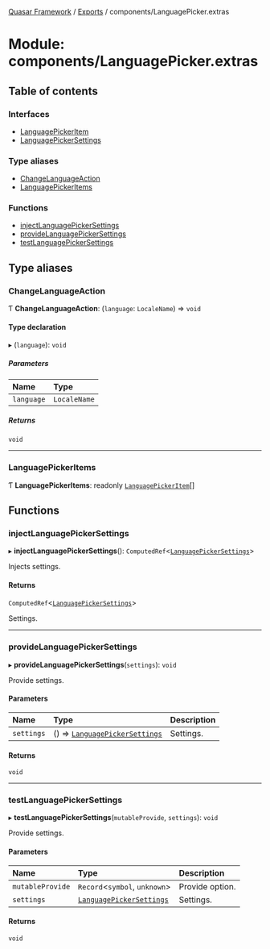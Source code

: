 [Quasar Framework](../index.md) / [Exports](../modules.md) / components/LanguagePicker.extras

# Module: components/LanguagePicker.extras

## Table of contents

### Interfaces

- [LanguagePickerItem](../interfaces/components_LanguagePicker_extras.LanguagePickerItem.md)
- [LanguagePickerSettings](../interfaces/components_LanguagePicker_extras.LanguagePickerSettings.md)

### Type aliases

- [ChangeLanguageAction](components_LanguagePicker_extras.md#changelanguageaction)
- [LanguagePickerItems](components_LanguagePicker_extras.md#languagepickeritems)

### Functions

- [injectLanguagePickerSettings](components_LanguagePicker_extras.md#injectlanguagepickersettings)
- [provideLanguagePickerSettings](components_LanguagePicker_extras.md#providelanguagepickersettings)
- [testLanguagePickerSettings](components_LanguagePicker_extras.md#testlanguagepickersettings)

## Type aliases

### ChangeLanguageAction

Ƭ **ChangeLanguageAction**: (`language`: `LocaleName`) => `void`

#### Type declaration

▸ (`language`): `void`

##### Parameters

| Name | Type |
| :------ | :------ |
| `language` | `LocaleName` |

##### Returns

`void`

___

### LanguagePickerItems

Ƭ **LanguagePickerItems**: readonly [`LanguagePickerItem`](../interfaces/components_LanguagePicker_extras.LanguagePickerItem.md)[]

## Functions

### injectLanguagePickerSettings

▸ **injectLanguagePickerSettings**(): `ComputedRef`<[`LanguagePickerSettings`](../interfaces/components_LanguagePicker_extras.LanguagePickerSettings.md)\>

Injects settings.

#### Returns

`ComputedRef`<[`LanguagePickerSettings`](../interfaces/components_LanguagePicker_extras.LanguagePickerSettings.md)\>

Settings.

___

### provideLanguagePickerSettings

▸ **provideLanguagePickerSettings**(`settings`): `void`

Provide settings.

#### Parameters

| Name | Type | Description |
| :------ | :------ | :------ |
| `settings` | () => [`LanguagePickerSettings`](../interfaces/components_LanguagePicker_extras.LanguagePickerSettings.md) | Settings. |

#### Returns

`void`

___

### testLanguagePickerSettings

▸ **testLanguagePickerSettings**(`mutableProvide`, `settings`): `void`

Provide settings.

#### Parameters

| Name | Type | Description |
| :------ | :------ | :------ |
| `mutableProvide` | `Record`<`symbol`, `unknown`\> | Provide option. |
| `settings` | [`LanguagePickerSettings`](../interfaces/components_LanguagePicker_extras.LanguagePickerSettings.md) | Settings. |

#### Returns

`void`
